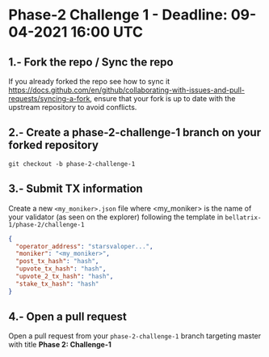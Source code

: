 # Phase-2 Challenge 1 - Deadline: 09-04-2021 16:00 UTC

## 1.- Fork the repo / Sync the repo

If you already forked the repo see how to sync it https://docs.github.com/en/github/collaborating-with-issues-and-pull-requests/syncing-a-fork, ensure that your fork is up to date with the upstream repository to avoid conflicts.

## 2.- Create a phase-2-challenge-1 branch on your forked repository

`git checkout -b phase-2-challenge-1`

## 3.- Submit TX information

Create a new `<my_moniker>.json` file where <my_moniker> is the name of your validator (as seen on the explorer) following the template in `bellatrix-1/phase-2/challenge-1`

```json
{
  "operator_address": "starsvaloper...",
  "moniker": "<my_moniker>",
  "post_tx_hash": "hash",
  "upvote_tx_hash": "hash",
  "upvote_2_tx_hash": "hash",
  "stake_tx_hash": "hash"
}
```

## 4.- Open a pull request

Open a pull request from your `phase-2-challenge-1` branch targeting master with title **Phase 2: Challenge-1**
